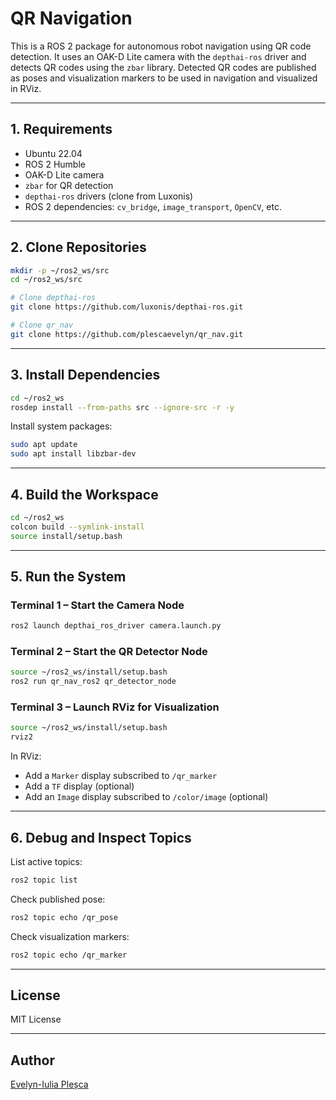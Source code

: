 # QR Navigation

This is a ROS 2 package for autonomous robot navigation using QR code detection. It uses an OAK-D Lite camera with the `depthai-ros` driver and detects QR codes using the `zbar` library. Detected QR codes are published as poses and visualization markers to be used in navigation and visualized in RViz.

---

## 1. Requirements

- Ubuntu 22.04
- ROS 2 Humble
- OAK-D Lite camera
- `zbar` for QR detection
- `depthai-ros` drivers (clone from Luxonis)
- ROS 2 dependencies: `cv_bridge`, `image_transport`, `OpenCV`, etc.

---

## 2. Clone Repositories

```bash
mkdir -p ~/ros2_ws/src
cd ~/ros2_ws/src

# Clone depthai-ros
git clone https://github.com/luxonis/depthai-ros.git

# Clone qr_nav
git clone https://github.com/plescaevelyn/qr_nav.git
```

---

## 3. Install Dependencies

```bash
cd ~/ros2_ws
rosdep install --from-paths src --ignore-src -r -y
```

Install system packages:

```bash
sudo apt update
sudo apt install libzbar-dev
```

---

## 4. Build the Workspace

```bash
cd ~/ros2_ws
colcon build --symlink-install
source install/setup.bash
```

---

## 5. Run the System

### Terminal 1 – Start the Camera Node

```bash
ros2 launch depthai_ros_driver camera.launch.py
```

### Terminal 2 – Start the QR Detector Node

```bash
source ~/ros2_ws/install/setup.bash
ros2 run qr_nav_ros2 qr_detector_node
```

### Terminal 3 – Launch RViz for Visualization

```bash
source ~/ros2_ws/install/setup.bash
rviz2
```

In RViz:
- Add a `Marker` display subscribed to `/qr_marker`
- Add a `TF` display (optional)
- Add an `Image` display subscribed to `/color/image` (optional)

---

## 6. Debug and Inspect Topics

List active topics:

```bash
ros2 topic list
```

Check published pose:

```bash
ros2 topic echo /qr_pose
```

Check visualization markers:

```bash
ros2 topic echo /qr_marker
```

---

## License

MIT License

---

## Author

[Evelyn-Iulia Pleșca](https://github.com/plescaevelyn)
